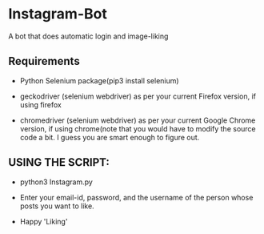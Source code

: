 # Instagram-Bot
A bot that does automatic login and image-liking

## Requirements

* Python Selenium package(pip3 install selenium)
  
* geckodriver (selenium webdriver) as per your current Firefox version, if using firefox

* chromedriver (selenium webdriver) as per your current Google Chrome version, if using chrome(note that you would have to modify the source code a bit. I guess you are smart enough to figure out.
   
## USING THE SCRIPT:

- python3 Instagram.py

- Enter your email-id, password, and the username of the person whose posts you want to like.

- Happy 'Liking'

